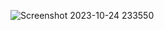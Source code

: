 ![Screenshot 2023-10-24 233550](https://github.com/devisha04/DSA_LAB-G1-/assets/147936789/cda3231f-365f-4df9-852e-450034afb8de)
